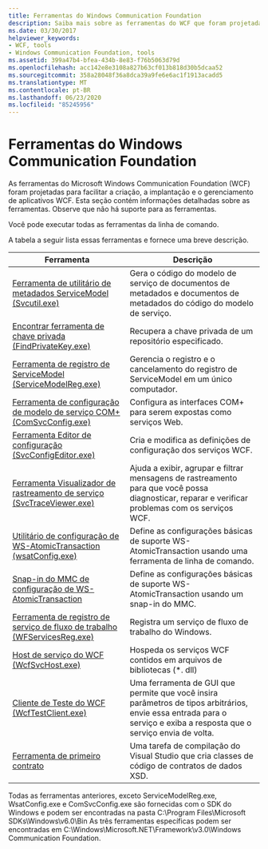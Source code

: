 ```yaml
---
title: Ferramentas do Windows Communication Foundation
description: Saiba mais sobre as ferramentas do WCF que foram projetadas para facilitar a criação, a implantação e o gerenciamento de aplicativos WCF. Execute essas ferramentas em um prompt de comando.
ms.date: 03/30/2017
helpviewer_keywords:
- WCF, tools
- Windows Communication Foundation, tools
ms.assetid: 399a47b4-bfea-434b-8e83-f76b5063d79d
ms.openlocfilehash: acc142e8e3108a827b63cf013b818d30b5dcaa52
ms.sourcegitcommit: 358a28048f36a8dca39a9fe6e6ac1f1913acadd5
ms.translationtype: MT
ms.contentlocale: pt-BR
ms.lasthandoff: 06/23/2020
ms.locfileid: "85245956"
---
```

# <a name="windows-communication-foundation-tools"></a>Ferramentas do Windows Communication Foundation
As ferramentas do Microsoft Windows Communication Foundation (WCF) foram projetadas para facilitar a criação, a implantação e o gerenciamento de aplicativos WCF. Esta seção contém informações detalhadas sobre as ferramentas. Observe que não há suporte para as ferramentas.  
  
 Você pode executar todas as ferramentas da linha de comando.  
  
 A tabela a seguir lista essas ferramentas e fornece uma breve descrição.  
  
|Ferramenta|Descrição|  
|----------|-----------------|  
|[Ferramenta de utilitário de metadados ServiceModel (Svcutil.exe)](servicemodel-metadata-utility-tool-svcutil-exe.md)|Gera o código do modelo de serviço de documentos de metadados e documentos de metadados do código do modelo de serviço.|  
|[Encontrar ferramenta de chave privada (FindPrivateKey.exe)](find-private-key-tool-findprivatekey-exe.md)|Recupera a chave privada de um repositório especificado.|  
|[Ferramenta de registro de ServiceModel (ServiceModelReg.exe)](servicemodelreg-exe.md)|Gerencia o registro e o cancelamento do registro de ServiceModel em um único computador.|  
|[Ferramenta de configuração de modelo de serviço COM+ (ComSvcConfig.exe)](com-service-model-configuration-tool-comsvcconfig-exe.md)|Configura as interfaces COM+ para serem expostas como serviços Web.|  
|[Ferramenta Editor de configuração (SvcConfigEditor.exe)](configuration-editor-tool-svcconfigeditor-exe.md)|Cria e modifica as definições de configuração dos serviços WCF.|  
|[Ferramenta Visualizador de rastreamento de serviço (SvcTraceViewer.exe)](service-trace-viewer-tool-svctraceviewer-exe.md)|Ajuda a exibir, agrupar e filtrar mensagens de rastreamento para que você possa diagnosticar, reparar e verificar problemas com os serviços WCF.|  
|[Utilitário de configuração de WS-AtomicTransaction (wsatConfig.exe)](ws-atomictransaction-configuration-utility-wsatconfig-exe.md)|Define as configurações básicas de suporte WS-AtomicTransaction usando uma ferramenta de linha de comando.|  
|[Snap-in do MMC de configuração de WS-AtomicTransaction](ws-atomictransaction-configuration-mmc-snap-in.md)|Define as configurações básicas de suporte WS-AtomicTransaction usando um snap-in do MMC.|  
|[Ferramenta de registro de serviço de fluxo de trabalho (WFServicesReg.exe)](workflow-service-registration-tool-wfservicesreg-exe.md)|Registra um serviço de fluxo de trabalho do Windows.|  
|[Host de serviço do WCF (WcfSvcHost.exe)](wcf-service-host-wcfsvchost-exe.md)|Hospeda os serviços WCF contidos em arquivos de bibliotecas (*. dll)|  
|[Cliente de Teste do WCF (WcfTestClient.exe)](wcf-test-client-wcftestclient-exe.md)|Uma ferramenta de GUI que permite que você insira parâmetros de tipos arbitrários, envie essa entrada para o serviço e exiba a resposta que o serviço envia de volta.|  
|[Ferramenta de primeiro contrato](contract-first-tool.md)|Uma tarefa de compilação do Visual Studio que cria classes de código de contratos de dados XSD.|  
  
 Todas as ferramentas anteriores, exceto ServiceModelReg.exe, WsatConfig.exe e ComSvcConfig.exe são fornecidas com o SDK do Windows e podem ser encontradas na pasta C:\Program Files\Microsoft SDKs\Windows\v6.0\Bin  As três ferramentas específicas podem ser encontradas em C:\Windows\Microsoft.NET\Framework\v3.0\Windows Communication Foundation.
